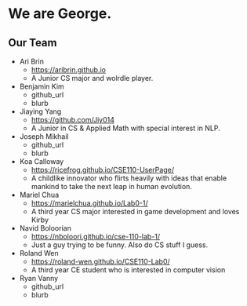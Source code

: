# We are George.
## Our Team
- Ari Brin
  - https://aribrin.github.io
  - A Junior CS major and wolrdle player.
- Benjamin Kim
  - github_url
  - blurb
- Jiaying Yang
  - https://github.com/Jiy014
  - A Junior in CS & Applied Math with special interest in NLP.
- Joseph Mikhail
  - github_url
  - blurb
- Koa Calloway
  - https://ricefrog.github.io/CSE110-UserPage/
  - A childlike innovator who flirts heavily with ideas that enable mankind to take the next leap in human evolution.
- Mariel Chua
  - https://marielchua.github.io/Lab0-1/
  - A third year CS major interested in game development and loves Kirby
- Navid Boloorian
  - https://nboloori.github.io/cse-110-lab-1/
  - Just a guy trying to be funny. Also do CS stuff I guess.
- Roland Wen
  - https://roland-wen.github.io/CSE110-Lab0/
  - A third year CE student who is interested in computer vision
- Ryan Vanny
  - github_url
  - blurb
